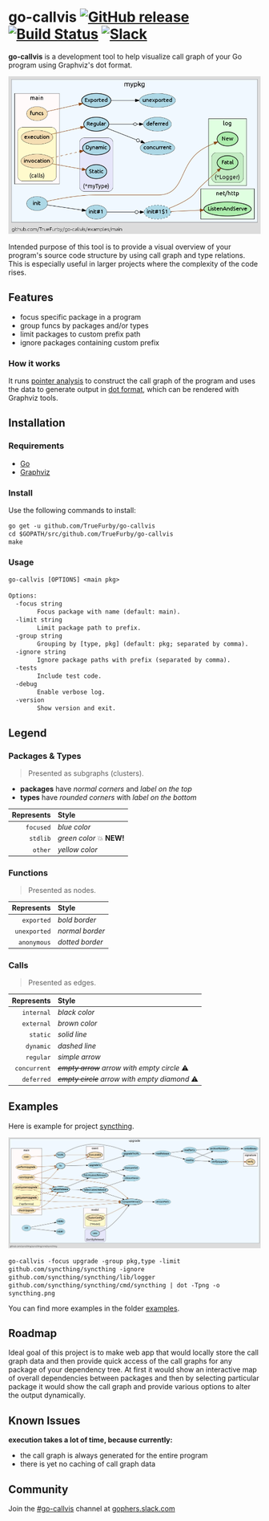 go-callvis [![GitHub release](https://img.shields.io/github/release/truefurby/go-callvis.svg)](https://github.com/TrueFurby/go-callvis/releases) [![Build Status](https://travis-ci.org/TrueFurby/go-callvis.svg?branch=master)](https://travis-ci.org/TrueFurby/go-callvis) [![Slack](https://img.shields.io/badge/gophers%20slack-%23go--callvis-ff69b4.svg)](https://gophersinvite.herokuapp.com)
==========

**go-callvis** is a development tool to help visualize call graph of your Go program using Graphviz's dot format.

![main](examples/images/main.png)

Intended purpose of this tool is to provide a visual overview of your program's source code structure by using call graph and type relations. This is especially useful in larger projects where the complexity of the code rises.

## Features

- focus specific package in a program
- group funcs by packages and/or types
- limit packages to custom prefix path
- ignore packages containing custom prefix

### How it works

It runs [pointer analysis](https://godoc.org/golang.org/x/tools/go/pointer) to construct the call graph of the program and uses the data to generate output in [dot format](http://www.graphviz.org/content/dot-language), which can be rendered with Graphviz tools.

## Installation

### Requirements

- [Go](https://golang.org/dl/)
- [Graphviz](http://www.graphviz.org/Download..php)

### Install

Use the following commands to install:

```
go get -u github.com/TrueFurby/go-callvis
cd $GOPATH/src/github.com/TrueFurby/go-callvis
make
```

### Usage

```
go-callvis [OPTIONS] <main pkg>

Options:
  -focus string
        Focus package with name (default: main).
  -limit string
        Limit package path to prefix.
  -group string
        Grouping by [type, pkg] (default: pkg; separated by comma).
  -ignore string
        Ignore package paths with prefix (separated by comma).
  -tests
        Include test code.
  -debug
        Enable verbose log.
  -version
        Show version and exit.
```

## Legend

### Packages & Types

> Presented as subgraphs (clusters).

- **packages** have _normal corners_ and _label on the top_
- **types** have _rounded corners_ with _label on the bottom_

Represents  | Style
----------: | :-------------
  `focused` | _blue color_
   `stdlib` | _green color_ :collision: **NEW!**
    `other` | _yellow color_

### Functions

> Presented as nodes.

Represents   | Style
-----------: | :--------------
  `exported` | _bold border_
`unexported` | _normal border_
 `anonymous` | _dotted border_

### Calls

> Presented as edges.

Represents   | Style
-----------: | :-------------
  `internal` | _black color_
  `external` | _brown color_
    `static` | _solid line_
   `dynamic` | _dashed line_
   `regular` | _simple arrow_
`concurrent` | ~~_empty arrow_~~ _arrow with empty circle_ :warning:
  `deferred` | ~~_empty circle_~~ _arrow with empty diamond_ :warning:

## Examples

Here is example for project [syncthing](https://github.com/syncthing/syncthing).

![syncthing example](examples/images/syncthing.png)

```
go-callvis -focus upgrade -group pkg,type -limit github.com/syncthing/syncthing -ignore github.com/syncthing/syncthing/lib/logger github.com/syncthing/syncthing/cmd/syncthing | dot -Tpng -o syncthing.png
```

You can find more examples in the folder [examples](examples).

## Roadmap

Ideal goal of this project is to make web app that would locally store the call graph data and then provide quick access of the call graphs for any package of your dependency tree. At first it would show an interactive map of overall dependencies between packages and then by selecting particular package it would show the call graph and provide various options to alter the output dynamically.

## Known Issues

**execution takes a lot of time, because currently:**

- the call graph is always generated for the entire program
- there is yet no caching of call graph data

## Community

Join the [#go-callvis](https://gophers.slack.com/archives/go-callvis) channel at [gophers.slack.com](http://gophers.slack.com)
